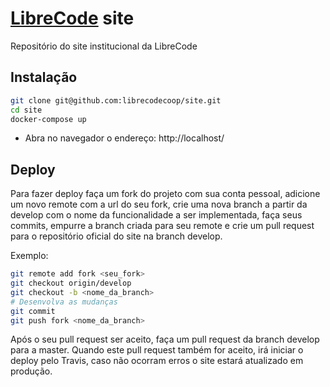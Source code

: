 # [LibreCode](https://librecode.coop) site

Repositório do site institucional da LibreCode

## Instalação

```bash
git clone git@github.com:librecodecoop/site.git
cd site
docker-compose up
```

 - Abra no navegador o endereço:
   http://localhost/

## Deploy

Para fazer deploy faça um fork do projeto com sua conta pessoal, adicione um
novo remote com a url do seu fork, crie uma nova branch a partir da develop com o nome da
funcionalidade a ser implementada, faça seus commits, empurre a branch criada
para seu remote e crie um pull request para o repositório oficial do site na
branch develop.

Exemplo:

```bash
git remote add fork <seu_fork>
git checkout origin/develop
git checkout -b <nome_da_branch>
# Desenvolva as mudanças
git commit
git push fork <nome_da_branch>
```

Após o seu pull request ser aceito, faça um pull request da branch develop para
a master. Quando este pull request também for aceito, irá iniciar o deploy
pelo Travis, caso não ocorram erros o site estará atualizado em produção.

